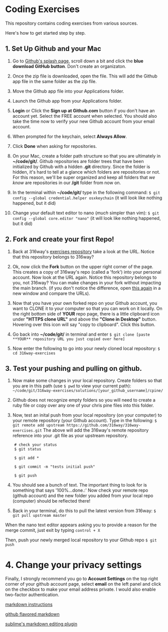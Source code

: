 # Coding Exercises

This repository contains coding exercises from various sources. 

Here's how to get started step by step. 



## 1. Set Up Github and your Mac

1. Go to [Github's splash page](https://github.com), scroll down a bit and click the **blue download GitHub button**. Don't create an organizaton.

2. Once the zip file is downloaded, open the file. This will add the Github app file in the same folder as the zip file. 

3. Move the Github app file into your Applications folder. 

4. Launch the Github app from your Applications folder.

5. **Login** or Click the **Sign up at Github.com** button if you don't have an account yet. Select the FREE account when selected. You should also take the time now to verify your new Github account from your email account. 

6. When prompted for the keychain, select **Always Allow**.

7. Click **Done** when asking for repositories.

8. On your Mac, create a folder path structure so that you are ultimately in **~/code/git/**.  Github repositories are folder trees that have been initialized by Github with a hidden **.git** directory. Since the folder is hidden, it's hard to tell at a glance which folders are repositories or not. For this reason, we'll be super organized and keep all folders that *we know* are repositories in our **/git** folder from now on.  

9. In the terminal within **~/code/git/** type in the following command:   `$ git config --global credential.helper osxkeychain`   (it will look like nothing happened, but it did)

10. Change your default text editor to nano (*much* simpler than vim):  `$ git config --global core.editor "nano"`   (it will look like nothing happened, but it did)



## 2. Fork and create your first Repo!

1. Back at 316way's [exercises repository](https://github.com/316way/316way-exercises) take a look at the URL. Notice that this repository belongs to 316way? 

2. Ok, now click the **Fork** button on the upper right corner of the page. This creates a copy of 316way's repo (called a 'fork') into your personal account. Now look at the URL again. Notice this repository belongs to you, not 316way? You can make changes in your fork without impacting the main branch. (if you don't notice the difference, open [this again](https://github.com/316way/316way-exercises) in a new window and compare the URLs).

3. Now that you have your own forked repo on your Github account, you want to CLONE it to your computer so that you can work on it locally. On the right bottom side of **YOUR** repo page, there is a little clipboard icon under **"HTTPS clone URL"** and above the **"Clone in Desktop"** button. Hovering over this icon will say "copy to clipboard". Click this button.

4. Go back into **~/code/git/** in terminal and enter  `$ git clone [paste **YOUR** repository URL you just copied over here]`

5. Now enter the following to go into your newly cloned local repository:  `$ cd 316way-exercises`



## 3. Test your pushing and pulling on github.  

1. Now make some changes in your local repository. Create folders so that you are in this path (use `$ pwd` to view your current path):  `~/code/git/316way-exercises/solutions/[your_github_username]/cpine/`

2. Github does not recognize empty folders so you will need to create a ruby file or copy over any one of your chris pine files into this folder. 

3. Now, test an inital push from your local repository (on your computer) to your remote repository (your Github account). Type in the following:   `$ git remote add upstream https://github.com/316way/316way-exercises.git`
The above will add the 316way's remote repository reference into your .git file as your upstream repository. 

```
    # check your status
    $ git status

    $ git add *

    $ git commit -m "tests initial push"

    $ git push
```

4. You should see a bunch of text. The important thing to look for is something that says '100%...done.:'  Now check your remote repo (github account) and the new folder you added from your local repo (computer) should be reflected there! 


5. Back in your terminal, do this to pull the latest version from 316way:  `$ git pull upstream master`

When the nano text editor appears asking you to provide a reason for the merge commit, just exit by typing  `control + X`

Then, push your newly merged local repository to your Github repo   `$ git push`




# 4. Change your privacy settings

Finally, I strongly recommend you go to **Account Settings** on the top right corner of your github account page, select **email** on the left panel and click on the checkbox to make your email address private. I would also enable two-factor authentication. 



[markdown instructions](https://help.github.com/articles/markdown-basics)

[github flavored markdown](https://help.github.com/articles/github-flavored-markdown)

[sublime's markdown editing plugin](https://sublime.wbond.net/packages/MarkdownEditing)
